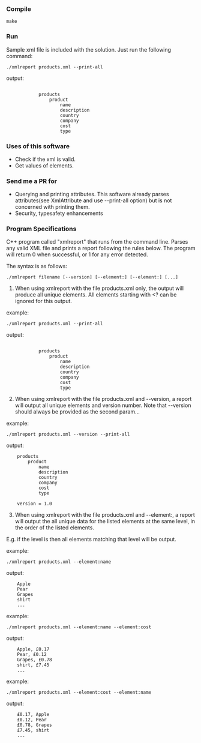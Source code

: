 ### Compile
```bin/bash
make
```
### Run
Sample xml file is included with the solution. Just run the following command:

```
./xmlreport products.xml --print-all
```

output:

```

            products
                product
                    name
                    description
                    country
                    company
                    cost
                    type
```
### Uses of this software
- Check if the xml is valid.
- Get values of elements.

### Send me a PR for
- Querying and printing attributes. This software already parses attributes(see XmlAttribute and use --print-all option) but is not concerned with printing them.
- Security, typesafety enhancements

### Program Specifications
C++ program called "xmlreport" that runs from the command line. Parses any valid XML file and prints a report following the rules below.
The program will return 0 when successful, or 1 for any error detected.

The syntax is as follows:
```
./xmlreport filename [--version] [--element:] [--element:] [...]
```

1. When using xmlreport with the file products.xml only, the output will produce all unique elements. All elements starting with <? can be ignored for this output.

example: 

```
./xmlreport products.xml --print-all
```

output:

```

            products
                product
                    name
                    description
                    country
                    company
                    cost
                    type
```

2. When using xmlreport with the file products.xml and --version, a report will output all unique elements and version number. Note that --version should always be provided as the second param...

example: 

```
./xmlreport products.xml --version --print-all
```

output:

```
    products
        product
            name
            description
            country
            company
            cost
            type

    version = 1.0
```

3. When using xmlreport with the file products.xml and --element:, a report will output the all unique data for the listed elements at the same level, in the order of the listed elements.

E.g. if the level is <products><product><name> then all elements matching that level will be output.

example: 

```
./xmlreport products.xml --element:name
```

output:

```
    Apple
    Pear
    Grapes
    shirt
    ...
```
example: 

```
./xmlreport products.xml --element:name --element:cost
```

output:

```
    Apple, £0.17
    Pear, £0.12
    Grapes, £0.78
    shirt, £7.45
    ...
```
example: 

```
./xmlreport products.xml --element:cost --element:name
```

output:

```
    £0.17, Apple
    £0.12, Pear
    £0.78, Grapes
    £7.45, shirt
    ...
```
